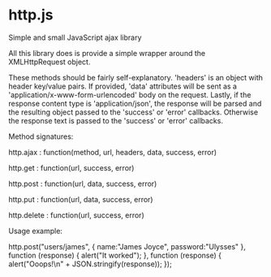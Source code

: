 http.js
=======

Simple and small JavaScript ajax library

All this library does is provide a simple wrapper around the XMLHttpRequest object.

These methods should be fairly self-explanatory. 'headers' is an object with header key/value pairs. If provided, 'data' attributes will be sent as a 'application/x-www-form-urlencoded' body on the request. Lastly, if the response content type is 'application/json', the response will be parsed and the resulting object passed to the 'success' or 'error' callbacks. Otherwise the response text is passed to the 'success' or 'error' callbacks.

Method signatures:

http.ajax : function(method, url, headers, data, success, error)

http.get : function(url, success, error)

http.post : function(url, data, success, error)

http.put : function(url, data, success, error)

http.delete : function(url, success, error)

Usage example:

http.post("users/james", {
  name:"James Joyce",
  password:"Ulysses"
}, function (response) {
  alert("It worked");
}, function (response) {
  alert("Ooops!\n" + JSON.stringify(response));
});